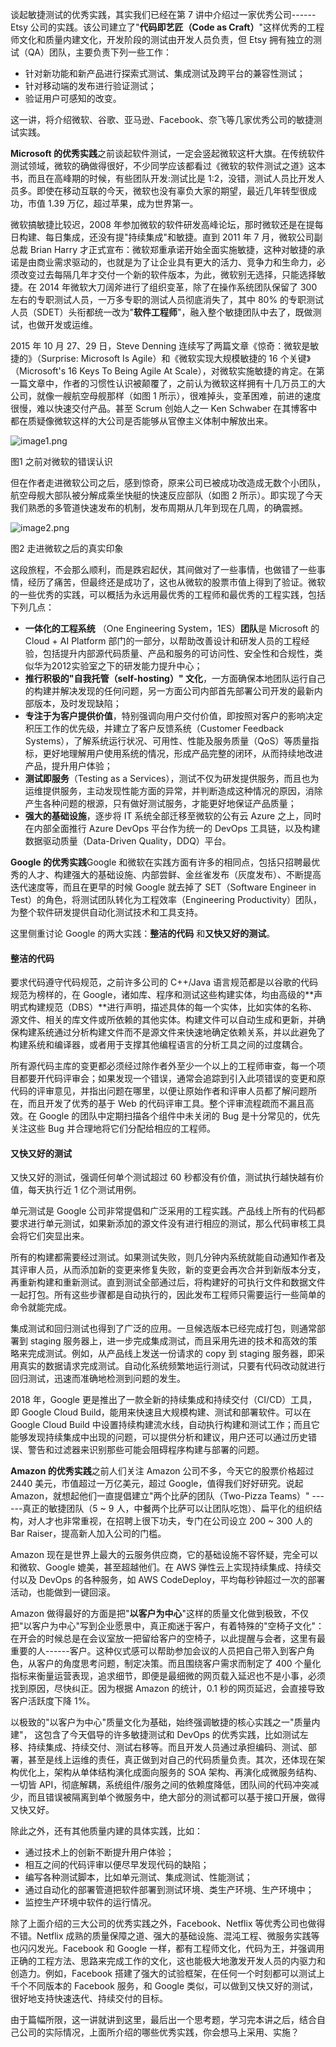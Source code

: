 谈起敏捷测试的优秀实践，其实我们已经在第 7 讲中介绍过一家优秀公司------Etsy 公司的实践。该公司建立了"**代码即艺匠（Code as Craft）**"这样优秀的工程师文化和质量内建文化，开发阶段的测试由开发人员负责，但 Etsy 拥有独立的测试（QA）团队，主要负责下列一些工作：

* 针对新功能和新产品进行探索式测试、集成测试及跨平台的兼容性测试；
* 针对移动端的发布进行验证测试；
* 验证用户可感知的改变。

这一讲，将介绍微软、谷歌、亚马逊、Facebook、奈飞等几家优秀公司的敏捷测试实践。

**Microsoft 的优秀实践**之前谈起软件测试，一定会竖起微软这杆大旗。在传统软件测试领域，微软的确做得很好，不少同学应该都看过《微软的软件测试之道》这本书，而且在高峰期的时候，有些团队开发:测试比是 1:2，没错，测试人员比开发人员多。即使在移动互联的今天，微软也没有辜负大家的期望，最近几年转型很成功，市值 1.39 万亿，超过苹果，成为世界第一。

微软搞敏捷比较迟，2008 年参加微软的软件研发高峰论坛，那时微软还是在提每日构建、每日集成，还没有提"持续集成"和敏捷。直到 2011 年 7 月，微软公司副总裁 Brian Harry 才正式宣布：微软郑重承诺开始全面实施敏捷，这种对敏捷的承诺是由商业需求驱动的，也就是为了让企业具有更大的活力、竞争力和生命力，必须改变过去每隔几年才交付一个新的软件版本，为此，微软别无选择，只能选择敏捷。在 2014 年微软大刀阔斧进行了组织变革，除了在操作系统团队保留了 300 左右的专职测试人员，一万多专职的测试人员彻底消失了，其中 80% 的专职测试人员（SDET）头衔都统一改为"**软件工程师**"，融入整个敏捷团队中去了，既做测试，也做开发或运维。

2015 年 10 月 27、29 日，Steve Denning 连续写了两篇文章《惊奇：微软是敏捷的》（Surprise: Microsoft Is Agile）和《微软实现大规模敏捷的 16 个关键》（Microsoft's 16 Keys To Being Agile At Scale），对微软实施敏捷的肯定。在第一篇文章中，作者的习惯性认识被颠覆了，之前认为微软这样拥有十几万员工的大公司，就像一艘航空母舰那样（如图 1 所示），很难掉头，变革困难，前进的速度很慢，难以快速交付产品。甚至 Scrum 创始人之一 Ken Schwaber 在其博客中都在质疑像微软这样的大公司是否能够从官僚主义体制中解放出来。

![image1.png](https://s0.lgstatic.com/i/image/M00/1D/63/Ciqc1F7h6W-AM0TEAAwztDgy24g084.png)

图1 之前对微软的错误认识

但在作者走进微软公司之后，感到惊奇，原来公司已被成功改造成无数个小团队，航空母舰大部队被分解成乘坐快艇的快速反应部队（如图 2 所示）。即实现了今天我们熟悉的多管道快速发布的机制，发布周期从几年到现在几周，的确震撼。

![image2.png](https://s0.lgstatic.com/i/image/M00/1D/63/Ciqc1F7h6XeAW5gIAA_YaZB_shw552.png)

图2 走进微软之后的真实印象

这段旅程，不会那么顺利，而是跌宕起伏，其间做对了一些事情，也做错了一些事情，经历了痛苦，但最终还是成功了，这也从微软的股票市值上得到了验证。微软的一些优秀的实践，可以概括为永远用最优秀的工程师和最优秀的工程实践，包括下列几点：

* **一体化的工程系统** （One Engineering System，1ES）**团队**是 Microsoft 的 Cloud + AI Platform 部门的一部分，以帮助改善设计和研发人员的工程经验，包括提升内部源代码质量、产品和服务的可访问性、安全性和合规性，类似华为2012实验室之下的研发能力提升中心；
* **推行积极的"自我托管（self-hosting）" 文化**，一方面确保本地团队运行自己的构建并解决发现的任何问题，另一方面公司内部首先部署公司开发的最新内部版本，及时发现缺陷；
* **专注于为客户提供价值**，特别强调向用户交付价值，即按照对客户的影响决定积压工作的优先级，并建立了客户反馈系统（Customer Feedback Systems），了解系统运行状况、可用性、性能及服务质量（QoS）等质量指标，更好地理解用户使用系统的情况，形成产品完整的闭环，从而持续地改进产品，提升用户体验；
* **测试即服务**（Testing as a Services），测试不仅为研发提供服务，而且也为运维提供服务，主动发现性能方面的异常，并判断造成这种情况的原因，消除产生各种问题的根源，只有做好测试服务，才能更好地保证产品质量；
* **强大的基础设施**，逐步将 IT 系统全部迁移至微软的公有云 Azure 之上，同时在内部全面推行 Azure DevOps 平台作为统一的 DevOps 工具链，以及构建数据驱动质量（Data-Driven Quality，DDQ）平台。

**Google 的优秀实践**Google 和微软在实践方面有许多的相同点，包括只招聘最优秀的人才、构建强大的基础设施、内部尝鲜、金丝雀发布（灰度发布）、不断提高迭代速度等，而且在更早的时候 Google 就去掉了 SET（Software Engineer in Test）的角色，将测试团队转化为工程效率（Engineering Productivity）团队，为整个软件研发提供自动化测试技术和工具支持。

这里侧重讨论 Google 的两大实践：**整洁的代码** 和**又快又好的测试**。

#### **整洁的代码**

要求代码遵守代码规范，之前许多公司的 C++/Java 语言规范都是以谷歌的代码规范为榜样的，在 Google，诸如库、程序和测试这些构建实体，均由高级的\*\*声明式构建规范（DBS）\*\*进行声明，描述具体的每一个实体，比如实体的名称、源文件、相关的库文件或所依赖的其他实体。构建文件可以自动生成和更新，并确保构建系统通过分析构建文件而不是源文件来快速地确定依赖关系，并以此避免了构建系统和编译器，或者用于支撑其他编程语言的分析工具之间的过度耦合。

所有源代码主库的变更都必须经过除作者外至少一个以上的工程师审查，每一个项目都要开代码评审会；如果发现一个错误，通常会追踪到引入此项错误的变更和原代码的评审意见，并指出问题在哪里，以便让原始作者和评审人员都了解问题所在，而且开发了优秀的基于 Web 的代码评审工具。整个评审流程疏而不漏且高效。在 Google 的团队中定期扫描各个组件中未关闭的 Bug 是十分常见的，优先关注这些 Bug 并合理地将它们分配给相应的工程师。

#### **又快又好的测试**

又快又好的测试，强调任何单个测试超过 60 秒都没有价值，测试执行越快越有价值，每天执行近 1 亿个测试用例。

单元测试是 Google 公司非常提倡和广泛采用的工程实践。产品线上所有的代码都要求进行单元测试，如果新添加的源文件没有进行相应的测试，那么代码审核工具会将它们突显出来。

所有的构建都需要经过测试。如果测试失败，则几分钟内系统就能自动通知作者及其评审人员，从而添加新的变更来修复失败，新的变更会再次合并到新版本分支，再重新构建和重新测试。直到测试全部通过后，将构建好的可执行文件和数据文件一起打包。所有这些步骤都是自动执行的，因此发布工程师只需要运行一些简单的命令就能完成。

集成测试和回归测试也得到了广泛的应用。一旦候选版本已经完成打包，则通常部署到 staging 服务器上，进一步完成集成测试，而且采用先进的技术和高效的策略来完成测试。例如，从产品线上发送一份请求的 copy 到 staging 服务器，即采用真实的数据请求完成测试。自动化系统频繁地运行测试，只要有代码改动就进行回归测试，迅速而准确地检测到问题的发生。

2018 年，Google 更是推出了一款全新的持续集成和持续交付（CI/CD）工具，即 Google Cloud Build，能用来快速且大规模构建、测试和部署软件。可以在 Google Cloud Build 中设置持续构建流水线，自动执行构建和测试工作；而且它能够发现持续集成中出现的问题，可以提供分析和建议，用户还可以通过历史错误、警告和过滤器来识别那些可能会阻碍程序构建与部署的问题。

**Amazon 的优秀实践**之前人们关注 Amazon 公司不多，今天它的股票价格超过 2440 美元，市值超过一万亿美元，超过 Google，值得我们好好研究。说起 Amazon，就想起他们一直提倡建立"两个比萨的团队（Two-Pizza Teams）" ------真正的敏捷团队（5 \~ 9 人，中餐两个比萨可以让团队吃饱）、扁平化的组织结构，对人才也非常重视，在招聘上很下功夫，专门在公司设立 200 \~ 300 人的 Bar Raiser，提高新人加入公司的门槛。

Amazon 现在是世界上最大的云服务供应商，它的基础设施不容怀疑，完全可以和微软、Google 媲美，甚至超越他们。在 AWS 弹性云上实现持续集成、持续交付以及 DevOps 的各种服务，如 AWS CodeDeploy，平均每秒钟超过一次的部署活动，也能做到一键回滚。

Amazon 做得最好的方面是把"**以客户为中心**"这样的质量文化做到极致，不仅把"以客户为中心"写到企业愿景中，真正痴迷于客户，有着特殊的"空椅子文化"： 在开会的时候总是在会议室放一把留给客户的空椅子，以此提醒与会者，这里有最重要的人------客户。这种仪式感可以帮助参加会议的人员把自己带入到客户角色，从客户的角度思考问题，制定决策。而且围绕客户需求而制定了 400 个量化指标来衡量运营表现，追求细节，即便是最细微的网页载入延迟也不是小事，必须找到原因，尽快纠正。因为根据 Amazon 的统计，0.1 秒的网页延迟，会直接导致客户活跃度下降 1%。

以极致的"以客户为中心"质量文化为基础，始终强调敏捷的核心实践之一"质量内建"， 这包含了今天倡导的许多敏捷测试和 DevOps 的优秀实践，比如测试左移、持续集成、持续交付、测试右移等。而且开发人员通过承担编码、测试、部署，甚至是线上运维的责任，真正做到对自己的代码质量负责。其次，还体现在架构优化上，架构从单体结构演化成面向服务的 SOA 架构、再演化成微服务结构、一切皆 API，彻底解耦，系统组件/服务之间的依赖度降低，团队间的代码冲突减少，而且错误被隔离到单个微服务中，绝大部分的测试都可以基于接口开展，做得又快又好。

除此之外，还有其他质量内建的具体实践，比如：

* 通过技术上的创新不断提升用户体验；
* 相互之间的代码评审以便尽早发现代码的缺陷；
* 编写各种测试脚本，比如单元测试、集成测试、性能测试；
* 通过自动化的部署管道把软件部署到测试环境、类生产环境、生产环境中；
* 监控生产环境中软件的运行情况。

除了上面介绍的三大公司的优秀实践之外，Facebook、Netflix 等优秀公司也做得不错。Netflix 成熟的质量保障之道、强大的基础设施、混沌工程、微服务实践等也闪闪发光。Facebook 和 Google 一样，都有工程师文化，代码为王，并强调用正确的工程方法、思路来完成工作的文化，这也能极大地激发开发人员的内驱力和创造力。例如，Facebook 搭建了强大的试验框架，在任何一个时刻都可以测试上千个不同版本的 Facebook 服务，和 Google 类似，可以做到又快又好的测试，很好地支持快速迭代、持续交付的目标。

由于篇幅所限，这一讲就讲到这里，最后出一个思考题，学习完本讲之后，结合自己公司的实际情况，上面所介绍的哪些优秀实践，你会想马上采用、实施？
